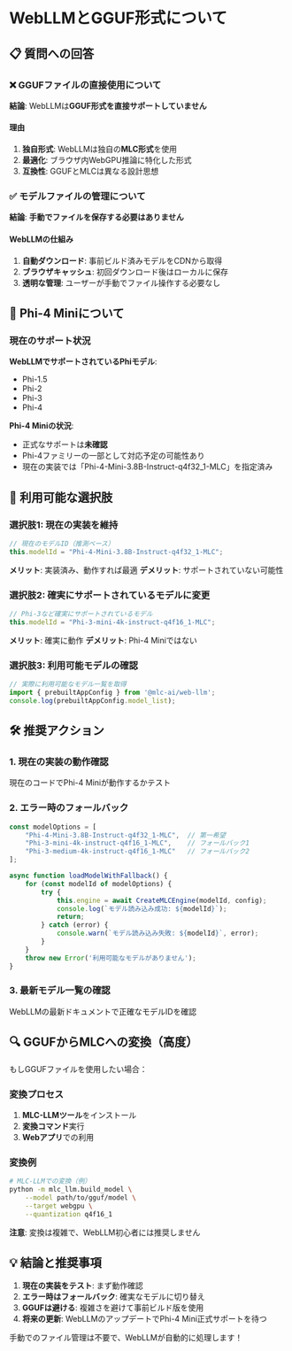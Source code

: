 # WebLLMとGGUF形式について

## 📋 質問への回答

### ❌ GGUFファイルの直接使用について

**結論**: WebLLMは**GGUF形式を直接サポートしていません**

#### 理由
1. **独自形式**: WebLLMは独自の**MLC形式**を使用
2. **最適化**: ブラウザ内WebGPU推論に特化した形式
3. **互換性**: GGUFとMLCは異なる設計思想

### ✅ モデルファイルの管理について

**結論**: **手動でファイルを保存する必要はありません**

#### WebLLMの仕組み
1. **自動ダウンロード**: 事前ビルド済みモデルをCDNから取得
2. **ブラウザキャッシュ**: 初回ダウンロード後はローカルに保存
3. **透明な管理**: ユーザーが手動でファイル操作する必要なし

## 🎯 Phi-4 Miniについて

### 現在のサポート状況

**WebLLMでサポートされているPhiモデル**:
- Phi-1.5
- Phi-2  
- Phi-3
- Phi-4

**Phi-4 Miniの状況**:
- 正式なサポートは**未確認**
- Phi-4ファミリーの一部として対応予定の可能性あり
- 現在の実装では「Phi-4-Mini-3.8B-Instruct-q4f32_1-MLC」を指定済み

## 🔄 利用可能な選択肢

### 選択肢1: 現在の実装を維持
```javascript
// 現在のモデルID（推測ベース）
this.modelId = "Phi-4-Mini-3.8B-Instruct-q4f32_1-MLC";
```
**メリット**: 実装済み、動作すれば最適
**デメリット**: サポートされていない可能性

### 選択肢2: 確実にサポートされているモデルに変更
```javascript
// Phi-3など確実にサポートされているモデル
this.modelId = "Phi-3-mini-4k-instruct-q4f16_1-MLC";
```
**メリット**: 確実に動作
**デメリット**: Phi-4 Miniではない

### 選択肢3: 利用可能モデルの確認
```javascript
// 実際に利用可能なモデル一覧を取得
import { prebuiltAppConfig } from '@mlc-ai/web-llm';
console.log(prebuiltAppConfig.model_list);
```

## 🛠️ 推奨アクション

### 1. 現在の実装の動作確認
現在のコードでPhi-4 Miniが動作するかテスト

### 2. エラー時のフォールバック
```javascript
const modelOptions = [
    "Phi-4-Mini-3.8B-Instruct-q4f32_1-MLC",  // 第一希望
    "Phi-3-mini-4k-instruct-q4f16_1-MLC",    // フォールバック1
    "Phi-3-medium-4k-instruct-q4f16_1-MLC"   // フォールバック2
];

async function loadModelWithFallback() {
    for (const modelId of modelOptions) {
        try {
            this.engine = await CreateMLCEngine(modelId, config);
            console.log(`モデル読み込み成功: ${modelId}`);
            return;
        } catch (error) {
            console.warn(`モデル読み込み失敗: ${modelId}`, error);
        }
    }
    throw new Error('利用可能なモデルがありません');
}
```

### 3. 最新モデル一覧の確認
WebLLMの最新ドキュメントで正確なモデルIDを確認

## 🔍 GGUFからMLCへの変換（高度）

もしGGUFファイルを使用したい場合：

### 変換プロセス
1. **MLC-LLMツール**をインストール
2. **変換コマンド**実行
3. **Webアプリ**での利用

### 変換例
```bash
# MLC-LLMでの変換（例）
python -m mlc_llm.build_model \
    --model path/to/gguf/model \
    --target webgpu \
    --quantization q4f16_1
```

**注意**: 変換は複雑で、WebLLM初心者には推奨しません

## 💡 結論と推奨事項

1. **現在の実装をテスト**: まず動作確認
2. **エラー時はフォールバック**: 確実なモデルに切り替え
3. **GGUFは避ける**: 複雑さを避けて事前ビルド版を使用
4. **将来の更新**: WebLLMのアップデートでPhi-4 Mini正式サポートを待つ

手動でのファイル管理は不要で、WebLLMが自動的に処理します！
